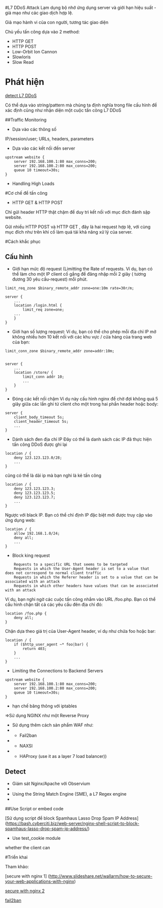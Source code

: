   #L7 DDoS Attack
Lạm dụng bộ nhớ ứng dụng server và giới hạn hiệu suất - giả mạo như các giao dịch hợp lệ.

Giả mạo hành vi của con người, tương tác giao diện

Chủ yếu tấn công dựa vào 2 method:
* HTTP GET
* HTTP POST
* Low-Orbit Ion Cannon
* Slowloris
* Slow Read

# Phát hiện
[detect L7 DDoS](http://bit.ly/2aOCe68)

Có thể dựa vào string/pattern mà chúng ta định nghĩa trong file cấu hình để xác định cũng như nhận diện một cuộc tấn công L7 DDoS

##Traffic Monitoring

* Dựa vào các thông số

 IP/session/user; URLs, headers, parameters

* Dựa vào các kết nối đến server
```
upstream website {
    server 192.168.100.1:80 max_conns=200;
    server 192.168.100.2:80 max_conns=200;
    queue 10 timeout=30s;
}
```

* Handling High Loads


#Cơ chế để tấn công
* HTTP GET
& HTTP POST

Chỉ gửi header HTTP thật chậm để duy trì kết nối với mục đích đánh sập website.

Gửi nhiều HTTP POST và HTTP GET , đây là hai request hợp lệ, với cùng mục đích như trên khi cố làm quá tải khả năng xử lý của server.

#Cách khắc phục
## Cấu hình
* Giới hạn mức độ request (Limitting the Rate of requests. Ví dụ, bạn có thể làm cho một IP client cố gắng để đăng nhập mỗi 2 giây ( tương đương 30 yêu cầu-request) mỗi phút.
```
limit_req_zone $binary_remote_addr zone=one:10m rate=30r/m;

server {
    ...
    location /login.html {
        limit_req zone=one;
    ...
    }
}
```
* Giới hạn số lượng request:
Ví dụ, bạn có thể cho phép mỗi địa chỉ IP mở không nhiều hơn 10 kết nối với các khu vực / cửa hàng của trang web của bạn:
```
limit_conn_zone $binary_remote_addr zone=addr:10m;


server {
    ...
    location /store/ {
        limit_conn addr 10;
        ...
    }
}
```
* Đóng các kết nối chậm
Ví dụ này cấu hình nginx để chờ đợi không quá 5 giây giữa các lần ghi từ client cho một trong hai phần header hoặc body:

```
server {
    client_body_timeout 5s;
    client_header_timeout 5s;
    ...
}
```
* Dánh sách đen địa chỉ IP
Đây có thể là danh sách các IP đã thực hiện tấn công DDoS được ghi lại

```
location / {
    deny 123.123.123.0/28;
    ...
}
```
cũng có thể là dải ip mà bạn nghi là kẻ tấn công

```
location / {
    deny 123.123.123.3;
    deny 123.123.123.5;
    deny 123.123.123.7;
    ...
}
```
Ngược với black IP. Bạn có thể chỉ định IP đặc biệt mới được truy cập vào ứng dụng web:

```
location / {
    allow 192.168.1.0/24;
    deny all;
    ...
}
```

* Block king request
```
    Requests to a specific URL that seems to be targeted
    Requests in which the User-Agent header is set to a value that does not correspond to normal client traffic
    Requests in which the Referer header is set to a value that can be associated with an attack
    Requests in which other headers have values that can be associated with an attack
```
Ví dụ, bạn nghi ngờ các cuộc tấn công nhắm vào URL /foo.php. Bạn có thể cấu hình chặn tất cả các yêu cầu đên địa chỉ đó:
```
location /foo.php {
    deny all;
}
```
Chặn dựa theo giá trị của User-Agent header, ví dụ như chứa foo hoặc bar:
```
location / {
    if ($http_user_agent ~* foo|bar) {
        return 403;
    }
    ...
}
```

* Limiting the Connections to Backend Servers

```
upstream website {
    server 192.168.100.1:80 max_conns=200;
    server 192.168.100.2:80 max_conns=200;
    queue 10 timeout=30s;
}
```

* hạn chế băng thông với iptables

=>Sử dụng NGINX như một Reverse Proxy

* Sử dụng thêm cách sản phẩm WAF như:
* * Fail2ban
* * NAXSI
* * HAProxy (use it as a layer 7 load balancer))
## Detect
* Giám sát Nginx/Apache với Observium
*
* Using the String Match Engine (SME), a L7 Regex engine
*
##Use Script or embed code

[Sử dụng script để block Spamhaus Lasso Drop Spam IP Address] (https://bash.cyberciti.biz/web-server/nginx-shell-script-to-block-spamhaus-lasso-drop-spam-ip-address/)
* Use test_cookie module

whether the client can


#Triển khai

Tham khảo:

[secure with nginx 1] (http://www.slideshare.net/wallarm/how-to-secure-your-web-applications-with-nginx)

[secure with nginx 2](https://www.nginx.com/blog/mitigating-os-attacks-with-nginx-and-nginx-plus/)

[fail2ban](https://blog.bullten.com/mitigating-layer7-http-flood-with-nginxfail2ban/)
